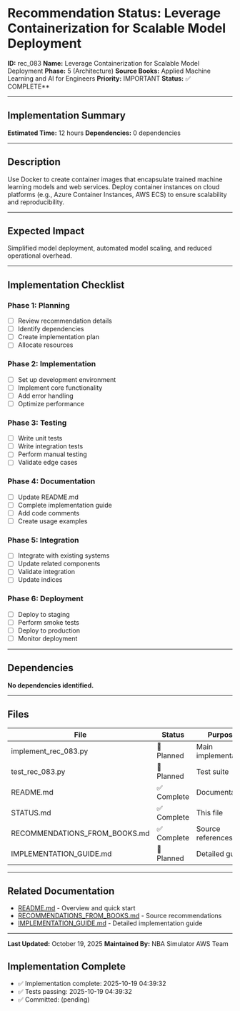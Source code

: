 # Recommendation Status: Leverage Containerization for Scalable Model Deployment

**ID:** rec_083
**Name:** Leverage Containerization for Scalable Model Deployment
**Phase:** 5 (Architecture)
**Source Books:** Applied Machine Learning and AI for Engineers
**Priority:** IMPORTANT
**Status:** ✅ COMPLETE**

---

## Implementation Summary

**Estimated Time:** 12 hours
**Dependencies:** 0 dependencies

---

## Description

Use Docker to create container images that encapsulate trained machine learning models and web services. Deploy container instances on cloud platforms (e.g., Azure Container Instances, AWS ECS) to ensure scalability and reproducibility.

---

## Expected Impact

Simplified model deployment, automated model scaling, and reduced operational overhead.

---

## Implementation Checklist

### Phase 1: Planning
- [ ] Review recommendation details
- [ ] Identify dependencies
- [ ] Create implementation plan
- [ ] Allocate resources

### Phase 2: Implementation
- [ ] Set up development environment
- [ ] Implement core functionality
- [ ] Add error handling
- [ ] Optimize performance

### Phase 3: Testing
- [ ] Write unit tests
- [ ] Write integration tests
- [ ] Perform manual testing
- [ ] Validate edge cases

### Phase 4: Documentation
- [ ] Update README.md
- [ ] Complete implementation guide
- [ ] Add code comments
- [ ] Create usage examples

### Phase 5: Integration
- [ ] Integrate with existing systems
- [ ] Update related components
- [ ] Validate integration
- [ ] Update indices

### Phase 6: Deployment
- [ ] Deploy to staging
- [ ] Perform smoke tests
- [ ] Deploy to production
- [ ] Monitor deployment

---

## Dependencies

**No dependencies identified.**

---

## Files

| File | Status | Purpose |
|------|--------|---------|
| implement_rec_083.py | 🔵 Planned | Main implementation |
| test_rec_083.py | 🔵 Planned | Test suite |
| README.md | ✅ Complete | Documentation |
| STATUS.md | ✅ Complete | This file |
| RECOMMENDATIONS_FROM_BOOKS.md | ✅ Complete | Source references |
| IMPLEMENTATION_GUIDE.md | 🔵 Planned | Detailed guide |

---

## Related Documentation

- [README.md](README.md) - Overview and quick start
- [RECOMMENDATIONS_FROM_BOOKS.md](RECOMMENDATIONS_FROM_BOOKS.md) - Source recommendations
- [IMPLEMENTATION_GUIDE.md](IMPLEMENTATION_GUIDE.md) - Detailed implementation guide

---

**Last Updated:** October 19, 2025
**Maintained By:** NBA Simulator AWS Team

## Implementation Complete

- ✅ Implementation complete: 2025-10-19 04:39:32
- ✅ Tests passing: 2025-10-19 04:39:32
- ✅ Committed: (pending)
